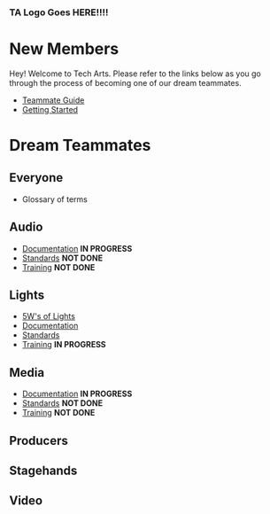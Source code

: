 <!-- TITLE: Welcome to Tech Arts -->
<!-- SUBTITLE: Below, you'll find everything you need whether you're joining our team for the first time or already here! -->

### TA Logo Goes HERE!!!!

# New Members
Hey! Welcome to Tech Arts. Please refer to the links below as you go through the process of becoming one of our dream teammates.
* [Teammate Guide](/new-members/team-guide)
* [Getting Started](/new-members/get-started)
# Dream Teammates
## Everyone
* Glossary of terms
## Audio
* [Documentation](/audio/documents) **IN PROGRESS**
* [Standards](/audio/standards) **NOT DONE**
* [Training](/audio/training) **NOT DONE**
## Lights
* [5W's of Lights](/lights/five-ws)
* [Documentation](/lights/documents)
* [Standards](/lights/standards)
* [Training](/lights/training) **IN PROGRESS**
## Media
* [Documentation](/media/documents) **IN PROGRESS**
* [Standards](/media/standards) **NOT DONE**
* [Training](/media/training) **NOT DONE**
## Producers
## Stagehands
## Video
